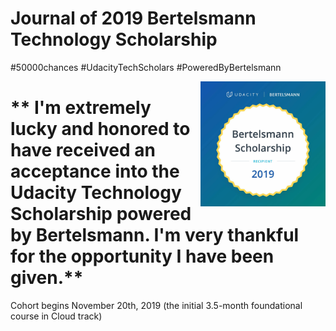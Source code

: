 # Journal of 2019 Bertelsmann Technology Scholarship 

 #50000chances #UdacityTechScholars #PoweredByBertelsmann

<img align="right" width="200" height="200" src="/image/Bertelsmann.jpg">


# ** I'm extremely lucky and honored to have received an acceptance into the Udacity Technology Scholarship powered by Bertelsmann. I'm very thankful for the opportunity I have been given.** 


Cohort begins Nov‍emb‍er 2‍0th, 2‍01‍9 (the initial 3.5-month foundational course in Cloud track)
